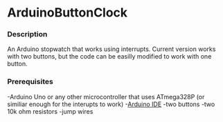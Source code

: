 # ArduinoButtonClock
### Description
An Arduino stopwatch that works using interrupts. Current version works with two buttons, but the code can be easilly modified to work with one button.

### Prerequisites
-Arduino Uno or any other microcontroller that uses ATmega328P (or similiar enough for the interupts to work)
-<a href="https://www.arduino.cc/en/software">Arduino IDE</a>
-two buttons
-two 10k ohm resistors
-jump wires

### 
